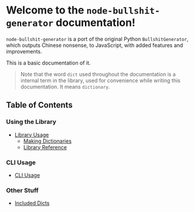 # Welcome to the `node-bullshit-generator` documentation!

`node-bullshit-generator` is a port of the original Python `BullshitGenerator`, which outputs Chinese nonsense, to JavaScript, with added features and improvements.

This is a basic documentation of it.

> Note that the word `dict` used throughout the documentation is a internal term in the library, used for convenience while writing this documentation. It means `dictionary`.

## Table of Contents

### Using the Library
-   [Library Usage](lib.md)
    -   [Making Dictionaries](dict.md)
    -   [Library Reference](libref.md)

### CLI Usage
-   [CLI Usage](cli.md)

### Other Stuff
-   [Included Dicts](packeddicts.md)
